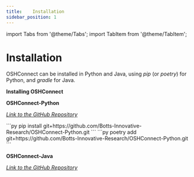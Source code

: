 ```yaml
---
title:    Installation 
sidebar_position: 1
---
```


import Tabs from '@theme/Tabs';
import TabItem from '@theme/TabItem';

# Installation

OSHConnect can be installed in Python and Java, using *pip* (or *poetry*) for Python, and *gradle* for Java.

**Installing OSHConnect**

**OSHConnect-Python**

[*Link to the GitHub Repository*](https://github.com/Botts-Innovative-Research/OSHConnect-Python)

<Tabs>
    <TabItem value="pip" label="pip" default>
    ```py
    pip install git+https://github.com/Botts-Innovative-Research/OSHConnect-Python.git
    ```
    </TabItem>
    <TabItem value="poetry" label="poetry">
    ```py
    poetry add git+https://github.com/Botts-Innovative-Research/OSHConnect-Python.git
    ```
    </TabItem>
</Tabs>

**OSHConnect-Java**

[*Link to the GitHub Repository*](https://github.com/Botts-Innovative-Research/OSHConnect-Java)